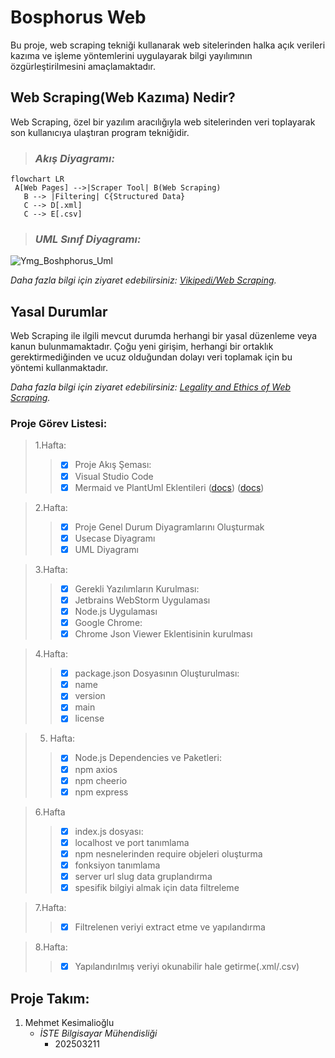 # Bosphorus Web 

 Bu proje, web scraping tekniği kullanarak web sitelerinden halka açık verileri kazıma ve işleme yöntemlerini uygulayarak bilgi yayılımının özgürleştirilmesini amaçlamaktadır.


## Web Scraping(Web Kazıma) Nedir?

Web Scraping, özel bir yazılım aracılığıyla web sitelerinden veri toplayarak son kullanıcıya ulaştıran program tekniğidir.

> ### _Akış Diyagramı:_

```mermaid
flowchart LR
 A[Web Pages] -->|Scraper Tool| B(Web Scraping)
   B --> |Filtering| C{Structured Data}
   C --> D[.xml]
   C --> E[.csv]
```
> ### _UML Sınıf Diyagramı:_

![Ymg_Boshphorus_Uml](https://user-images.githubusercontent.com/24902892/166099145-4091a47a-24cb-4028-b81f-aefde9eb0cc7.svg)





_Daha fazla bilgi için ziyaret edebilirsiniz: [Vikipedi/Web Scraping](https://tr.wikipedia.org/wiki/Web_kaz%C4%B1ma)._





## Yasal Durumlar

Web Scraping ile ilgili mevcut durumda herhangi bir yasal düzenleme veya kanun bulunmamaktadır. Çoğu yeni girişim, herhangi bir ortaklık gerektirmediğinden ve ucuz olduğundan dolayı veri toplamak için bu yöntemi kullanmaktadır.


_Daha fazla bilgi için ziyaret edebilirsiniz: [Legality and Ethics of Web Scraping](https://www.researchgate.net/publication/352014123_Legality_and_Ethics_of_Web_Scraping)._



### Proje Görev Listesi:
> 1.Hafta:
>>- [x] Proje Akış Şeması:
>>  - [x]  Visual Studio Code
 >> - [x]  Mermaid ve PlantUml Eklentileri ([docs](https://mermaid-js.github.io/mermaid/#/)) ([docs](https://plantuml.com/))

> 2.Hafta:  
>>- [x] Proje Genel Durum Diyagramlarını Oluşturmak
  >>- [x] Usecase Diyagramı
  >>- [x] UML Diyagramı

> 3.Hafta:
>>- [x] Gerekli Yazılımların Kurulması:
  >>- [x]  Jetbrains WebStorm Uygulaması 
  >>- [x]  Node.js Uygulaması
  >>- [x]  Google Chrome:
   >>- [x]  Chrome Json Viewer Eklentisinin kurulması

> 4.Hafta:
>>- [x] package.json Dosyasının Oluşturulması:
  >>- [x] name
  >>- [x] version
  >>- [x] main 
  >>- [x] license

> 5. Hafta:
>>- [x] Node.js Dependencies ve Paketleri:
  >>- [x] npm axios
  >>- [x] npm cheerio
  >>- [x] npm express

> 6.Hafta
>>- [x] index.js dosyası: 
 >> - [x]  localhost ve port tanımlama
  >>- [x]  npm nesnelerinden require objeleri oluşturma
  >>- [x]  fonksiyon tanımlama
  >>- [x]  server url slug data gruplandırma
  >>- [x]  spesifik bilgiyi almak için data filtreleme

> 7.Hafta:
>>- [x]  Filtrelenen veriyi extract etme ve yapılandırma

> 8.Hafta:
>>- [x]  Yapılandırılmış veriyi okunabilir hale getirme(.xml/.csv)

## Proje Takım:

1. Mehmet Kesimalioğlu
   - _İSTE Bilgisayar Mühendisliği_
     - 202503211


